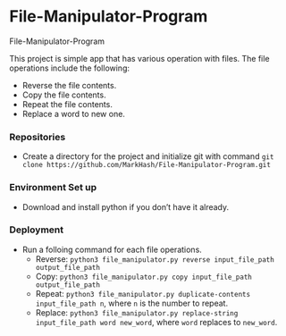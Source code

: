 # File-Manipulator-Program
File-Manipulator-Program

This project is simple app that has various operation with files. The file operations include the following:

  - Reverse the file contents.
  - Copy the file contents.
  - Repeat the file contents.
  - Replace a word to new one.

### Repositories
* Create a directory for the project and initialize git with command `git clone https://github.com/MarkHash/File-Manipulator-Program.git`

### Environment Set up
* Download and install python if you don’t have it already.

### Deployment
* Run a folloing command for each file operations.
  - Reverse: `python3 file_manipulator.py reverse input_file_path output_file_path`
  - Copy: `python3 file_manipulator.py copy input_file_path output_file_path`
  - Repeat: `python3 file_manipulator.py duplicate-contents input_file_path n`, where `n` is the number to repeat.
  - Replace: `python3 file_manipulator.py replace-string input_file_path word new_word`, where `word` replaces to `new_word`.